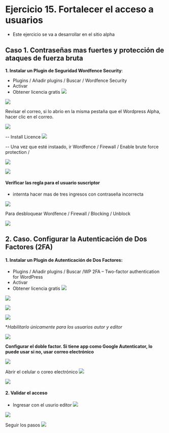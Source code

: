 
# Ejercicio 15. Fortalecer el acceso a usuarios
- Este ejercicio se va a desarrollar en el sitio alpha

## Caso 1. Contraseñas mas fuertes y protección de ataques de fuerza bruta

**1. Instalar un Plugin de Seguridad Wordfence Security**:
- Plugins  / Añadir plugins / Buscar / Wordfence Security
- Activar
- Obtener licencia gratis
![](https://i.imgur.com/aOsD0Xn.png)

![](https://i.imgur.com/pi0Ofrj.png)


Revisar el correo, si lo abrio en la misma pestaña que el Wordpress Alpha, hacer clic en el correo.

![](https://i.imgur.com/EQwsPvi.png)

-- Install Licence
![](https://i.imgur.com/6X2ynnM.png)

-- Una vez que esté instaado, ir Wordfence / Firewall / Enable brute force protection / 

![](https://i.imgur.com/EUJmlET.png)

![](https://i.imgur.com/60Fk28M.png)
#### Verificar las regla para el usuario suscriptor
- internta hacer mas de tres ingresos con contraseña incorrecta

![](https://i.imgur.com/J61CNtl.png)


Para desbloquear Wordfence / Firewall / Blocking / Unblock

![](https://i.imgur.com/2159kXT.png)

## 2. Caso. Configurar la Autenticación de Dos Factores (2FA)

#### 1.  Instalar un Plugin de Autenticación de Dos Factores:
- Plugins  / Añadir plugins / Buscar /WP 2FA – Two-factor authentication for WordPress
- Activar
- Obtener licencia gratis
![](https://i.imgur.com/O2GREzp.png)



![](https://i.imgur.com/38rH1YR.png)

![](https://i.imgur.com/sibFXPr.png)


![](https://i.imgur.com/YC6jH6R.png)

**Habilitarlo únicamente para los  usuarios autor y editor*

![](https://i.imgur.com/4pll14Z.png)

**Configurar el doble factor. Si tiene app como Google Autenticator, lo puede usar si no, usar correo electrónico**

![](https://i.imgur.com/RzAGeLC.png)

Abrir el celular o coreo electrónico
![](https://i.imgur.com/APnJbLS.png)

![](https://i.imgur.com/NAlFms9.png)


#### 2.   Validar el acceso
- Ingresar con el usurio editor
![](https://i.imgur.com/hp6Iu0w.png)

![](https://i.imgur.com/KLdSP1p.png)

Seguir los pasos
![](https://i.imgur.com/Vfvz8hr.pngc)

<!--stackedit_data:
eyJoaXN0b3J5IjpbNjYzNTEzOTg4LDg5NzY1NDIxNSw3MDIzND
Y3NiwtMjA4MjYzNDI3MywxNzkyNjY1MDYwLDE5MTM1NjUwNV19

-->